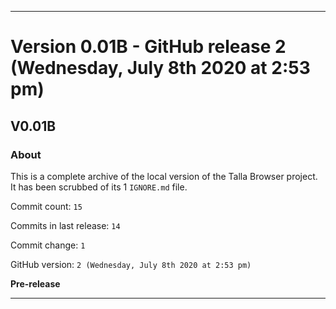 ***

# Version 0.01B - GitHub release 2 (Wednesday, July 8th 2020 at 2:53 pm)

## V0.01B

### About

This is a complete archive of the local version of the Talla Browser project. It has been scrubbed of its 1 `IGNORE.md` file.

Commit count: `15`

Commits in last release: `14`

Commit change: `1`

GitHub version: `2 (Wednesday, July 8th 2020 at 2:53 pm)`

**Pre-release**

***
